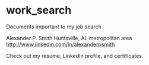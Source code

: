 # work_search
Documents important to my job search.

Alexander P. Smith
Huntsville, AL metropolitan area
http://www.linkedin.com/in/alexanderpsmith

Check out my resume, LinkedIn profile, and certificates.
